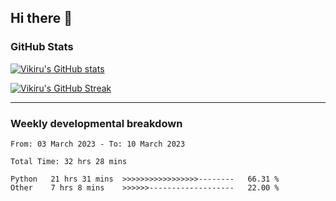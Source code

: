 ## Hi there 👋

### GitHub Stats

[![Vikiru's GitHub stats](https://github-readme-stats.vercel.app/api?username=vikiru&theme=nightowl&include_all_commits=true&count_private=true&hide=stars,contribs&show_icons=true)](https://github.com/anuraghazra/github-readme-stats)

[![Vikiru's GitHub Streak](https://streak-stats.demolab.com/?user=vikiru&theme=nightowl&hide_border=true&date_format=M%20j%5B%2C%20Y%5D)](https://github.com/DenverCoder1/github-readme-streak-stats)

---

### Weekly developmental breakdown

<!--START_SECTION:waka-->

```text
From: 03 March 2023 - To: 10 March 2023

Total Time: 32 hrs 28 mins

Python   21 hrs 31 mins  >>>>>>>>>>>>>>>>>--------   66.31 %
Other    7 hrs 8 mins    >>>>>>-------------------   22.00 %
```

<!--END_SECTION:waka-->
